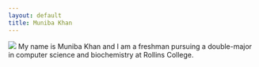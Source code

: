 ```yaml
---
layout: default
title: Muniba Khan
---
```

<img src="https://scontent-atl3-1.xx.fbcdn.net/v/t1.0-9/14370404_1489529617740628_137997361395359176_n.jpg?oh=9a50a64c4084695e58a5fd23d5c6d5b9&oe=586AB8B1"/>
My name is Muniba Khan and I am a freshman pursuing a double-major in computer science and biochemistry at Rollins College.
